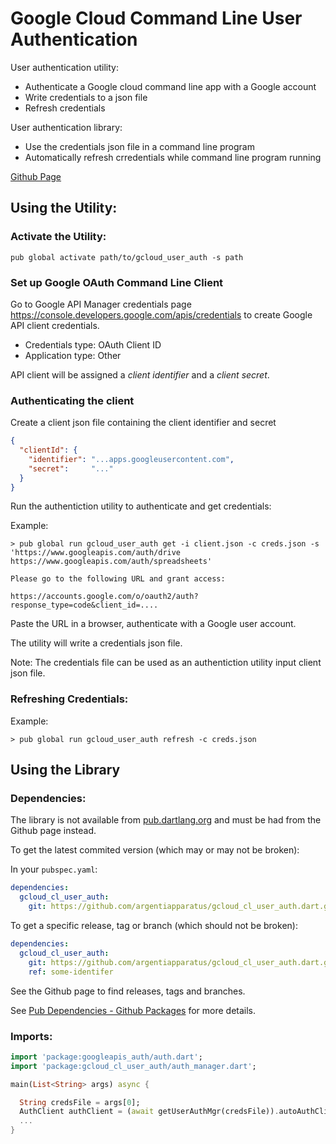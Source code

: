 # Google Cloud Command Line User Authentication

User authentication utility:
* Authenticate a Google cloud command line app with a Google account
* Write credentials to a json file
* Refresh credentials

User authentication library:
* Use the credentials json file in a command line program
* Automatically refresh crredentials while command line program running

[Github Page](https://github.com/ArgentiApparatus/gcloud_cl_user_auth.dart)

## Using the Utility:

### Activate the Utility:

    pub global activate path/to/gcloud_user_auth -s path

### Set up Google OAuth Command Line Client

Go to Google API Manager credentials page https://console.developers.google.com/apis/credentials to create Google API client credentials.

* Credentials type: OAuth Client ID
* Application type: Other

API client will be assigned a _client identifier_ and a _client secret_.

### Authenticating the client

Create a client json file containing the client identifier and secret

````json
{
  "clientId": {
    "identifier": "...apps.googleusercontent.com",
    "secret":     "..."
  }
}
````

Run the authentiction utility to authenticate and get credentials:

Example:

````
> pub global run gcloud_user_auth get -i client.json -c creds.json -s 'https://www.googleapis.com/auth/drive https://www.googleapis.com/auth/spreadsheets'

Please go to the following URL and grant access:

https://accounts.google.com/o/oauth2/auth?response_type=code&client_id=....
````

Paste the URL in a browser, authenticate with a Google user account.

The utility will write a credentials json file.

Note: The credentials file can be used as an authentiction utility input client json file.

### Refreshing Credentials:

Example:

````
> pub global run gcloud_user_auth refresh -c creds.json
````

## Using the Library

### Dependencies:

The library is not available from [pub.dartlang.org](https://pub.dartlang.org/) and must be had from the Github page instead.

To get the latest commited version (which may or may not be broken):

In your `pubspec.yaml`:

```yaml
dependencies:
  gcloud_cl_user_auth:
    git: https://github.com/argentiapparatus/gcloud_cl_user_auth.dart.git
```

To get a specific release, tag or branch (which should not be broken):

```yaml
dependencies:
  gcloud_cl_user_auth:
    git: https://github.com/argentiapparatus/gcloud_cl_user_auth.dart.git
    ref: some-identifer
```

See the Github page to find releases, tags and branches.

See [Pub Dependencies - Github Packages](https://www.dartlang.org/tools/pub/dependencies.html#git-packages)
for more details.

### Imports:

```dart
import 'package:googleapis_auth/auth.dart';
import 'package:gcloud_cl_user_auth/auth_manager.dart';

main(List<String> args) async {

  String credsFile = args[0];
  AuthClient authClient = (await getUserAuthMgr(credsFile)).autoAuthClient;
  ...
}

```
